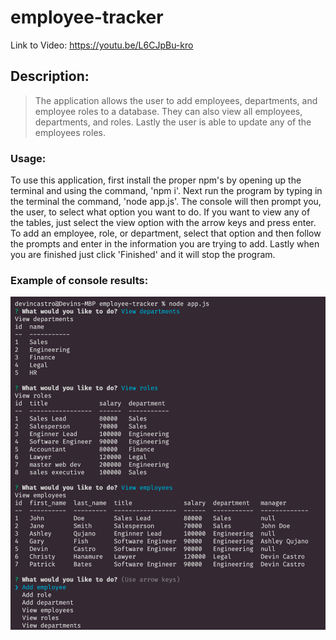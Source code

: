 # employee-tracker

Link to Video: https://youtu.be/L6CJpBu-kro

## Description:
>The application allows the user to add employees, departments, and employee roles to a database.  They can also view all employees, departments, and roles.  Lastly the user is able to update any of the employees roles. 

### Usage: 
To use this application, first install the proper npm's by opening up the terminal and using the command, 'npm i'.  Next run the program by typing in the terminal the command, 'node app.js'.  The console will then prompt you, the user, to select what option you want to do.  If you want to view any of the tables, just select the view option with the arrow keys and press enter.  To add an employee, role, or department, select that option and then follow the prompts and enter in the information you are trying to add.  Lastly when you are finished just click 'Finished' and it will stop the program.

### Example of console results:
![Screenshot1](./photos/ss1.png)


